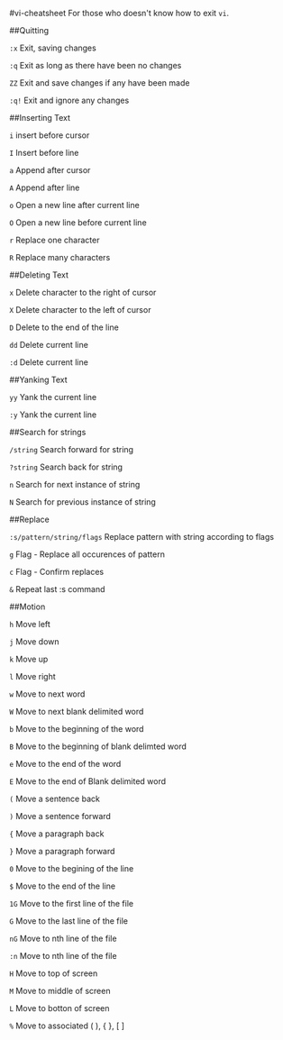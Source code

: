 #vi-cheatsheet
For those who doesn't know how to exit `vi`.

##Quitting

`:x`	Exit, saving changes

`:q`	Exit as long as there have been no changes

`ZZ`	Exit and save changes if any have been made

`:q!`	Exit and ignore any changes

##Inserting Text

`i`	insert before cursor

`I`	Insert before line

`a`	Append after cursor

`A`	Append after line

`o`	Open a new line after current line

`O`	Open a new line before current line

`r`	Replace one character

`R`	Replace many characters

##Deleting Text

`x`	Delete character to the right of cursor

`X`	Delete character to the left of cursor

`D`	Delete to the end of the line

`dd`	Delete current line

`:d`	Delete current line

##Yanking Text

`yy`	Yank the current line

`:y`	Yank the current line

##Search for strings

`/string`	Search forward for string

`?string`	Search back for string

`n`	Search for next instance of string

`N`	Search for previous instance of string

##Replace

`:s/pattern/string/flags`	Replace pattern with string according to flags

`g`	Flag - Replace all occurences of pattern

`c`	Flag - Confirm replaces

`&`	Repeat last :s command

##Motion

`h`	Move left

`j`	Move down

`k`	Move up

`l`	Move right

`w`	Move to next word

`W`	Move to next blank delimited word

`b`	Move to the beginning of the word

`B`	Move to the beginning of blank delimted word

`e`	Move to the end of the word

`E`	Move to the end of Blank delimited word

`(`	Move a sentence back

`)`	Move a sentence forward

`{`	Move a paragraph back

`}`	Move a paragraph forward

`0`	Move to the begining of the line

`$`	Move to the end of the line

`1G`	Move to the first line of the file

`G`	Move to the last line of the file

`nG`	Move to nth line of the file

`:n`	Move to nth line of the file

`H`	Move to top of screen

`M`	Move to middle of screen

`L`	Move to botton of screen

`%`	Move to associated ( ), { }, [ ]

